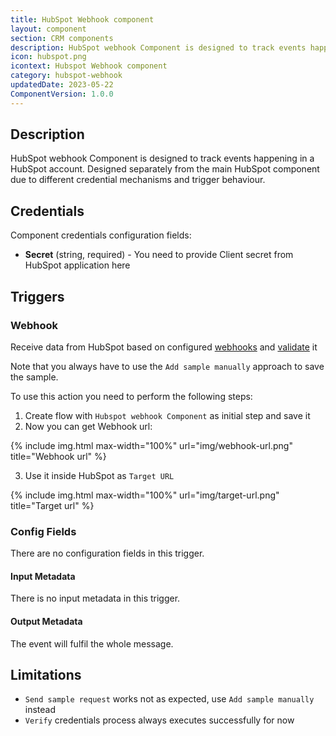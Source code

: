 ```yaml
---
title: HubSpot Webhook component
layout: component
section: CRM components
description: HubSpot webhook Component is designed to track events happening in a HubSpot account.
icon: hubspot.png
icontext: Hubspot Webhook component
category: hubspot-webhook
updatedDate: 2023-05-22
ComponentVersion: 1.0.0
---
```


## Description

HubSpot webhook Component is designed to track events happening in a HubSpot account. Designed separately from the main HubSpot component due to different credential mechanisms and trigger behaviour.

## Credentials

Component credentials configuration fields:
* **Secret** (string, required) - You need to provide Client secret from HubSpot application here

## Triggers

### Webhook

Receive data from HubSpot based on configured [webhooks](https://developers.hubspot.com/docs/api/webhooks) and [validate](https://developers.hubspot.com/docs/api/webhooks/validating-requests) it

Note that you always have to use the `Add sample manually` approach to save the sample.

To use this action you need to perform the following steps:

1. Create flow with `Hubspot webhook Component` as initial step and save it
2. Now you can get Webhook url:

{% include img.html max-width="100%" url="img/webhook-url.png" title="Webhook url" %}

3. Use it inside HubSpot as `Target URL`

{% include img.html max-width="100%" url="img/target-url.png" title="Target url" %}

### Config Fields

There are no configuration fields in this trigger.

#### Input Metadata

There is no input metadata in this trigger.

#### Output Metadata

The event will fulfil the whole message.

## Limitations

* `Send sample request` works not as expected, use `Add sample manually` instead
* `Verify` credentials process always executes successfully for now
